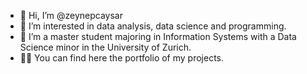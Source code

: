 - 👋 Hi, I’m @zeynepcaysar
- 👀 I’m interested in data analysis, data science and programming.
- 🌱 I’m a master student majoring in Information Systems with a Data Science minor in the University of Zurich.
- 💃🏻 You can find here the portfolio of my projects.


<!---
zeynepcaysar/zeynepcaysar is a ✨ special ✨ repository because its `README.md` (this file) appears on your GitHub profile.
You can click the Preview link to take a look at your changes.
--->
